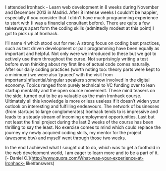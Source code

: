   

I attended Ironhack - Learn web development in 8 weeks during November and
December 2013 in Madrid. After 8 intense weeks I couldn’t be happier,
especially if you consider that I didn't have much programming experience to
start with (I was a financial consultant before). There are quite a few
takeaways apart form the coding skills (admittedly modest at this point) I got
to pick up at Ironhack.

  

I’ll name 4 which stood out for me: A strong focus on coding best practices,
such as test driven development or pair programming have been equally as
important and helpful. Not only were we introduced to these but we got to
actively use them throughout the curse. Not surprisingly writing a test before
even thinking about my first line of actual code comes naturally. After our
daily coding practices (worth noting too: theory parts were kept to a minimum)
we were also ‘graced’ with the visit from important/influential/singular
speakers somehow involved in the digital economy. Topics ranged from purely
technical to VC funding over to lean startup mentality and the open source
movement. These mind teasers on the side, turned out to be as valuable as the
main Ironhack course. Ultimately all this knowledge is more or less useless if
it doesn’t widen your outlook on interesting and fulfilling endeavours. The
network of businesses (from startups to large conglomerates) Ironhack tends to
is impressive and leads to a steady stream of incoming employment
opportunities. Last but not least the final project during the last 2 weeks of
the course has been thrilling to say the least. No exercise comes to mind
which could replace the journey my newly acquired coding skills, my mentor for
the project (awesome btw) and myself went through those two weeks.

  

In the end I achieved what I sought out to do, which was to get a foothold in
the web development world, I am eager to learn more and to be a part of it.
[\- Daniel C.](http://www.quora.com/What-was-your-experience-at-Ironhack-
like#answers)

